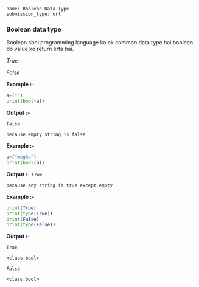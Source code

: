 ```ngMeta
name: Boolean Data Type
submission_type: url
```

### Boolean data type

Boolean sbhi programming language ka ek common data type hai.boolean do value ko return krta hai.

*True*



*False*

**Example :-**

```python
a=("")
print(bool(a))
 ```
**Output :-**

`false `

`because empty string is false`

**Example :-**
```python
b=("megha")
print(bool(b))
 ```
**Output :-**
`True `

`because any string is true except empty`

**Example :-**
```python
print(True)
print(type(True))
print(False)
print(type(False))
 ```
**Output :-**

`True`

`<class bool>`

`False`

`<class bool>`


